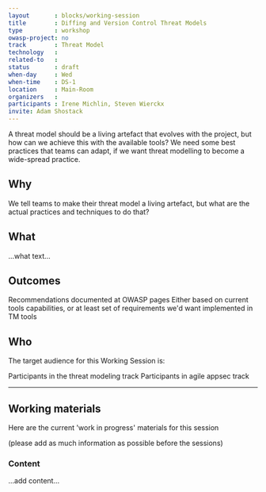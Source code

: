 ```yaml
---
layout       : blocks/working-session
title        : Diffing and Version Control Threat Models
type         : workshop
owasp-project: no
track        : Threat Model
technology   :
related-to   :
status       : draft
when-day     : Wed
when-time    : DS-1
location     : Main-Room
organizers   :
participants : Irene Michlin, Steven Wierckx
invite: Adam Shostack
---
```


A threat model should be a living artefact that evolves with the project, but how can we achieve this with the available tools?
We need some best practices that teams can adapt, if we want threat modelling to become a wide-spread practice.

## Why

We tell teams to make their threat model a living artefact, but what are the actual practices and techniques to do that?

## What

...what text...

## Outcomes

Recommendations documented at OWASP pages
Either based on current tools capabilities, or at least set of requirements we'd want implemented in TM tools

## Who

The target audience for this Working Session is:

Participants in the threat modeling track
Participants in agile appsec track

--- 

## Working materials

Here are the current 'work in progress' materials for this session 

(please add as much information as possible before the sessions)

### Content

...add content...
